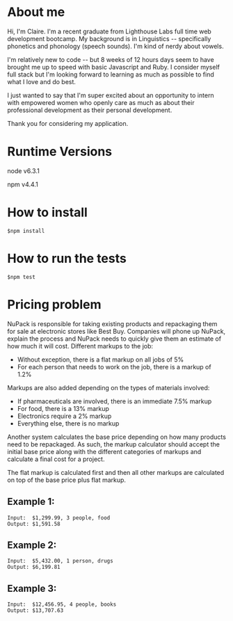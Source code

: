 About me
========
Hi, I'm Claire. I'm a recent graduate from Lighthouse Labs full time web development bootcamp. My background is in Linguistics -- specifically phonetics and phonology (speech sounds). I'm kind of nerdy about vowels.

I'm relatively new to code -- but 8 weeks of 12 hours days seem to have brought me up to speed with basic Javascript and Ruby. I consider myself full stack but I'm looking forward to learning as much as possible to find what I love and do best.

I just wanted to say that I'm super excited about an opportunity to intern with empowered women who openly care as much as about their professional development as their personal development. 

Thank you for considering my application.


Runtime Versions
================
node v6.3.1

npm v4.4.1

How to install
==============
	$npm install

How to run the tests
====================
	$npm test


Pricing problem
===============
NuPack is responsible for taking existing products and repackaging them for sale at electronic stores like Best Buy. Companies will phone up NuPack, explain the process and NuPack needs to quickly give them an estimate of how much it will cost. Different markups to the job:

* Without exception, there is a flat markup on all jobs of 5%
* For each person that needs to work on the job, there is a markup of 1.2%

Markups are also added depending on the types of materials involved:

* If pharmaceuticals are involved, there is an immediate 7.5% markup
* For food, there is a 13% markup
* Electronics require a 2% markup
* Everything else, there is no markup

Another system calculates the base price depending on how many products need to be repackaged. As such, the markup calculator should accept the initial base price along with the different categories of markups and calculate a final cost for a project.

The flat markup is calculated first and then all other markups are calculated on top of the base price plus flat markup.

Example 1:
----------
    Input:  $1,299.99, 3 people, food
    Output: $1,591.58

Example 2:
----------
    Input:  $5,432.00, 1 person, drugs
    Output: $6,199.81

Example 3:
----------
    Input:  $12,456.95, 4 people, books
    Output: $13,707.63
